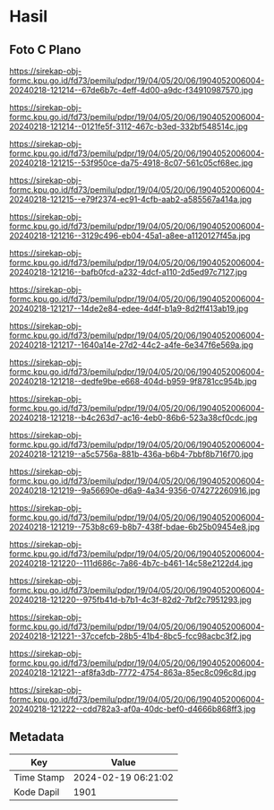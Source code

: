 # Hasil

## Foto C Plano

https://sirekap-obj-formc.kpu.go.id/fd73/pemilu/pdpr/19/04/05/20/06/1904052006004-20240218-121214--67de6b7c-4eff-4d00-a9dc-f34910987570.jpg

https://sirekap-obj-formc.kpu.go.id/fd73/pemilu/pdpr/19/04/05/20/06/1904052006004-20240218-121214--0121fe5f-3112-467c-b3ed-332bf548514c.jpg

https://sirekap-obj-formc.kpu.go.id/fd73/pemilu/pdpr/19/04/05/20/06/1904052006004-20240218-121215--53f950ce-da75-4918-8c07-561c05cf68ec.jpg

https://sirekap-obj-formc.kpu.go.id/fd73/pemilu/pdpr/19/04/05/20/06/1904052006004-20240218-121215--e79f2374-ec91-4cfb-aab2-a585567a414a.jpg

https://sirekap-obj-formc.kpu.go.id/fd73/pemilu/pdpr/19/04/05/20/06/1904052006004-20240218-121216--3129c496-eb04-45a1-a8ee-a1120127f45a.jpg

https://sirekap-obj-formc.kpu.go.id/fd73/pemilu/pdpr/19/04/05/20/06/1904052006004-20240218-121216--bafb0fcd-a232-4dcf-a110-2d5ed97c7127.jpg

https://sirekap-obj-formc.kpu.go.id/fd73/pemilu/pdpr/19/04/05/20/06/1904052006004-20240218-121217--14de2e84-edee-4d4f-b1a9-8d2ff413ab19.jpg

https://sirekap-obj-formc.kpu.go.id/fd73/pemilu/pdpr/19/04/05/20/06/1904052006004-20240218-121217--1640a14e-27d2-44c2-a4fe-6e347f6e569a.jpg

https://sirekap-obj-formc.kpu.go.id/fd73/pemilu/pdpr/19/04/05/20/06/1904052006004-20240218-121218--dedfe9be-e668-404d-b959-9f8781cc954b.jpg

https://sirekap-obj-formc.kpu.go.id/fd73/pemilu/pdpr/19/04/05/20/06/1904052006004-20240218-121218--b4c263d7-ac16-4eb0-86b6-523a38cf0cdc.jpg

https://sirekap-obj-formc.kpu.go.id/fd73/pemilu/pdpr/19/04/05/20/06/1904052006004-20240218-121219--a5c5756a-881b-436a-b6b4-7bbf8b716f70.jpg

https://sirekap-obj-formc.kpu.go.id/fd73/pemilu/pdpr/19/04/05/20/06/1904052006004-20240218-121219--9a56690e-d6a9-4a34-9356-074272260916.jpg

https://sirekap-obj-formc.kpu.go.id/fd73/pemilu/pdpr/19/04/05/20/06/1904052006004-20240218-121219--753b8c69-b8b7-438f-bdae-6b25b09454e8.jpg

https://sirekap-obj-formc.kpu.go.id/fd73/pemilu/pdpr/19/04/05/20/06/1904052006004-20240218-121220--111d686c-7a86-4b7c-b461-14c58e2122d4.jpg

https://sirekap-obj-formc.kpu.go.id/fd73/pemilu/pdpr/19/04/05/20/06/1904052006004-20240218-121220--975fb41d-b7b1-4c3f-82d2-7bf2c7951293.jpg

https://sirekap-obj-formc.kpu.go.id/fd73/pemilu/pdpr/19/04/05/20/06/1904052006004-20240218-121221--37ccefcb-28b5-41b4-8bc5-fcc98acbc3f2.jpg

https://sirekap-obj-formc.kpu.go.id/fd73/pemilu/pdpr/19/04/05/20/06/1904052006004-20240218-121221--af8fa3db-7772-4754-863a-85ec8c096c8d.jpg

https://sirekap-obj-formc.kpu.go.id/fd73/pemilu/pdpr/19/04/05/20/06/1904052006004-20240218-121222--cdd782a3-af0a-40dc-bef0-d4666b868ff3.jpg


## Metadata

| Key        | Value               |
| ---------- | ------------------- |
| Time Stamp | 2024-02-19 06:21:02 |
| Kode Dapil | 1901                |



